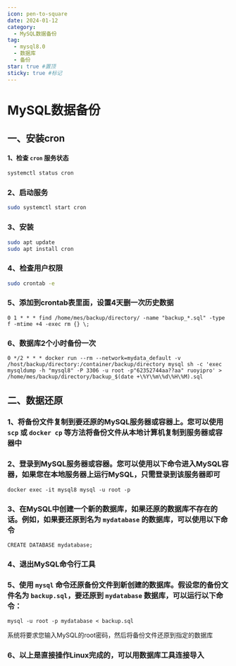 ```yaml
---
icon: pen-to-square
date: 2024-01-12
category:
  - MySQL数据备份
tag:
  - mysql8.0
  - 数据库
  - 备份
star: true #置顶
sticky: true #标记
---
```

# MySQL数据备份

## 一、安装cron

#### 1、检查 `cron` 服务状态

``` sh
systemctl status cron
```

### 2、启动服务

``` sh
sudo systemctl start cron
```

### 3、安装

```sh
sudo apt update
sudo apt install cron

```

### 4、检查用户权限

```sh
sudo crontab -e
```

### 5、添加到crontab表里面，设置4天删一次历史数据

```mysql
0 1 * * * find /home/mes/backup/directory/ -name "backup_*.sql" -type f -mtime +4 -exec rm {} \;
```

### 6、数据库2个小时备份一次

``` mysql
0 */2 * * * docker run --rm --network=mydata_default -v /host/backup/directory:/container/backup/directory mysql sh -c 'exec mysqldump -h "mysql8" -P 3306 -u root -p"62352744aa??aa" ruoyipro' > /home/mes/backup/directory/backup_$(date +\%Y\%m\%d\%H\%M).sql
```

## 二、数据还原

### 1、将备份文件复制到要还原的MySQL服务器或容器上。您可以使用 `scp` 或 `docker cp` 等方法将备份文件从本地计算机复制到服务器或容器中

### 2、登录到MySQL服务器或容器。您可以使用以下命令进入MySQL容器，如果您在本地服务器上运行MySQL，只需登录到该服务器即可

```mysql
docker exec -it mysql8 mysql -u root -p
```

### 3、在MySQL中创建一个新的数据库，如果还原的数据库不存在的话。例如，如果要还原到名为 `mydatabase` 的数据库，可以使用以下命令

```mysql
CREATE DATABASE mydatabase;
```

### 4、退出MySQL命令行工具

### 5、使用 `mysql` 命令还原备份文件到新创建的数据库。假设您的备份文件名为 `backup.sql`，要还原到 `mydatabase` 数据库，可以运行以下命令：

```mysql
mysql -u root -p mydatabase < backup.sql
```

系统将要求您输入MySQL的root密码，然后将备份文件还原到指定的数据库

### 6、以上是直接操作Linux完成的，可以用数据库工具连接导入
